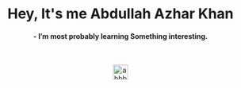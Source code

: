 <h1 align="center">Hey, It's me Abdullah Azhar Khan</h1>

<h4 align="center">
- I’m most probably learning Something interesting.
</h4>

<br>
<p align="center">
<a href="www.linkedin.com/in/abbbdullah" target="blank"><img align="center" src="https://cdn.jsdelivr.net/npm/simple-icons@3.0.1/icons/linkedin.svg" alt="abbbdullah" height="30" width="30" /></a>
</p>
